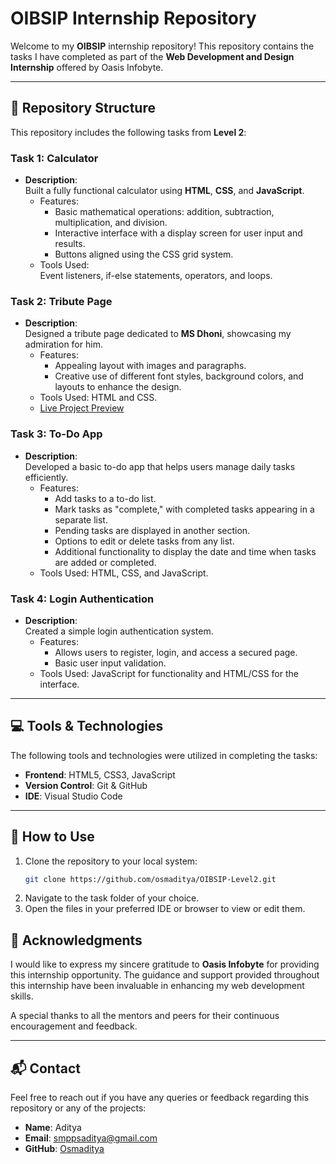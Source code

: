 # OIBSIP Internship Repository  

Welcome to my **OIBSIP** internship repository! This repository contains the tasks I have completed as part of the **Web Development and Design Internship** offered by Oasis Infobyte.  

---

## 📁 Repository Structure  

This repository includes the following tasks from **Level 2**:  

### Task 1: Calculator  
- **Description**:  
  Built a fully functional calculator using **HTML**, **CSS**, and **JavaScript**.  
  - Features:  
    - Basic mathematical operations: addition, subtraction, multiplication, and division.  
    - Interactive interface with a display screen for user input and results.  
    - Buttons aligned using the CSS grid system.  
  - Tools Used:  
    Event listeners, if-else statements, operators, and loops.  

### Task 2: Tribute Page  
- **Description**:  
  Designed a tribute page dedicated to **MS Dhoni**, showcasing my admiration for him.  
  - Features:  
    - Appealing layout with images and paragraphs.  
    - Creative use of different font styles, background colors, and layouts to enhance the design.  
  - Tools Used: HTML and CSS.
  - [Live Project Preview](https://msdhoni-tributepage.netlify.app/)

### Task 3: To-Do App  
- **Description**:  
  Developed a basic to-do app that helps users manage daily tasks efficiently.  
  - Features:  
    - Add tasks to a to-do list.  
    - Mark tasks as "complete," with completed tasks appearing in a separate list.  
    - Pending tasks are displayed in another section.  
    - Options to edit or delete tasks from any list.  
    - Additional functionality to display the date and time when tasks are added or completed.  
  - Tools Used: HTML, CSS, and JavaScript.  

### Task 4: Login Authentication  
- **Description**:  
  Created a simple login authentication system.  
  - Features:  
    - Allows users to register, login, and access a secured page.  
    - Basic user input validation.  
  - Tools Used: JavaScript for functionality and HTML/CSS for the interface.  

---

## 💻 Tools & Technologies  

The following tools and technologies were utilized in completing the tasks:  
- **Frontend**: HTML5, CSS3, JavaScript  
- **Version Control**: Git & GitHub  
- **IDE**: Visual Studio Code  

---

## 🚀 How to Use  

1. Clone the repository to your local system:  
   ```bash
   git clone https://github.com/osmaditya/OIBSIP-Level2.git
2. Navigate to the task folder of your choice.
3. Open the files in your preferred IDE or browser to view or edit them.

## 🌟 Acknowledgments  

I would like to express my sincere gratitude to **Oasis Infobyte** for providing this internship opportunity. The guidance and support provided throughout this internship have been invaluable in enhancing my web development skills.  

A special thanks to all the mentors and peers for their continuous encouragement and feedback.

---

## 📬 Contact  

Feel free to reach out if you have any queries or feedback regarding this repository or any of the projects:  

- **Name**: Aditya  
- **Email**: smppsaditya@gmail.com  
- **GitHub**: [Osmaditya](https://github.com/osmaditya)  

